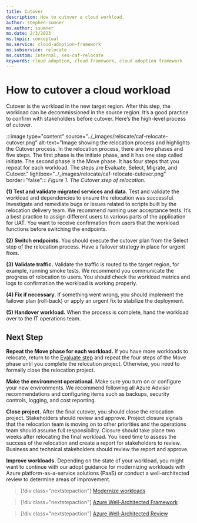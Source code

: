 ```yaml
---
title: Cutover
description: How to cutover a cloud workload.
author: stephen-sumner
ms.author: ssumner
ms.date: 2/3/2023
ms.topic: conceptual
ms.service: cloud-adoption-framework
ms.subservice: relocate
ms.custom: internal, seo-caf-relocate
keywords: cloud adoption, cloud framework, cloud adoption framework
---
```

# How to cutover a cloud workload

Cutover is the workload in the new target region. After this step, the workload can be decommissioned in the source region. It’s a good practice to confirm with stakeholders before cutover. Here’s the high-level process of cutover.

:::image type="content" source="../_images/relocate/caf-relocate-cutover.png" alt-text="Image showing the relocation process and highlights the Cutover process. In the relocation process, there are two phases and five steps. The first phase is the initiate phase, and it has one step called initiate. The second phase is the Move phase. It has four steps that you repeat for each workload. The steps are Evaluate, Select, Migrate, and Cutover." lightbox="../_images/relocate/caf-relocate-cutover.png" border="false":::
*Figure 1. The Cutover step of relocation.*

**(1) Test and validate migrated services and data.** Test and validate the workload and dependencies to ensure the relocation was successful. Investigate and remediate bugs or issues related to scripts built by the relocation delivery team. We recommend running user acceptance tests. It’s a best practice to assign different users to various parts of the application for UAT. You want to receive confirmation from users that the workload functions before switching the endpoints.

**(2) Switch endpoints.** You should execute the cutover plan from the Select step of the relocation process. Have a failover strategy in place for urgent fixes.

**(3) Validate traffic.** Validate the traffic is routed to the target region, for example, running smoke tests. We recommend you communicate the progress of relocation to users. You should check the workload metrics and logs to confirmation the workload is working properly.

**(4) Fix if necessary.** If something went wrong, you should implement the failover plan (roll-back) or apply an urgent fix to stabilize the deployment.

**(5) Handover workload.** When the process is complete, hand the workload over to the IT operations team.

## Next Step

**Repeat the Move phase for each workload.** If you have more workloads to relocate, return to the [Evaluate step](evaluate.md) and repeat the four steps of the Move phase until you complete the relocation project. Otherwise, you need to formally close the relocation project.

**Make the environment operational.** Make sure you turn on or configure your new environments. We recommend following all Azure Advisor recommendations and configuring items such as backups, security controls, logging, and cost reporting.

**Close project.** After the final cutover, you should close the relocation project. Stakeholders should review and approve. Project closure signals that the relocation team is moving on to other priorities and the operations team should assume full responsibility. Closure should take place two weeks after relocating the final workload. You need time to assess the success of the relocation and create a report for stakeholders to review. Business and technical stakeholders should review the report and approve.

**Improve workloads.** Depending on the state of your workload, you might want to continue with our adopt guidance for modernizing workloads with Azure platform-as-a-service solutions (PaaS) or conduct a well-architected review to determine areas of improvement.

> [!div class="nextstepaction"]
> [Modernize workloads](/azure/cloud-adoption-framework/modernize/)

> [!div class="nextstepaction"]
> [Azure Well-Architected Framework](/azure/architecture/framework/)

> [!div class="nextstepaction"]
> [Azure Well-Architected Review](https://learn.microsoft.com/assessments/)
